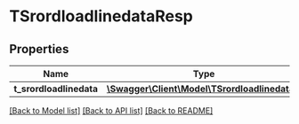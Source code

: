 # TSrordloadlinedataResp

## Properties
Name | Type | Description | Notes
------------ | ------------- | ------------- | -------------
**t_srordloadlinedata** | [**\Swagger\Client\Model\TSrordloadlinedata[]**](TSrordloadlinedata.md) |  | [optional] 

[[Back to Model list]](../README.md#documentation-for-models) [[Back to API list]](../README.md#documentation-for-api-endpoints) [[Back to README]](../README.md)


